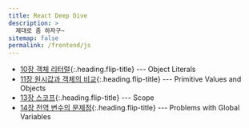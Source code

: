 ```yaml
---
title: React Deep Dive
description: >
  제대로 좀 하자구~
sitemap: false
permalink: /frontend/js
---
```


- [10장 객체 리터럴]{:.heading.flip-title} --- Object Literals
- [11장 원시값과 객체의 비교]{:.heading.flip-title} --- Primitive Values and Objects
- [13장 스코프]{:.heading.flip-title} --- Scope
- [14장 전역 변수의 문제점]{:.heading.flip-title} --- Problems with Global Variables

[10장 객체 리터럴]: ./_posts/2024-07-29-js10.md
[11장 원시값과 객체의 비교]: ./_posts/2024-07-30-js11.md
[13장 스코프]: ./_posts/2024-08-01-js13.md
[14장 전역 변수의 문제점]: ./_posts/2024-08-06-js14.md
[15장 let, const 키워드와 블록 레벨 스코프]: ./_posts/2024-08-07-js15.md


